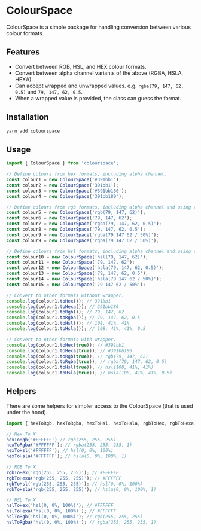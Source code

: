 # ColourSpace

ColourSpace is a simple package for handling conversion between various colour formats.

## Features

- Convert between RGB, HSL, and HEX colour formats.
- Convert between alpha channel variants of the above (RGBA, HSLA, HEXA).
- Can accept wrapped and unwrapped values. e.g. `rgba(79, 147, 62, 0.5)` and `79, 147, 62, 0.5`.
- When a wrapped value is provided, the class can guess the format.

## Installation

```bash
yarn add colourspace
```

## Usage

```typescript
import { ColourSpace } from 'colourspace';

// Define colours from hex formats, including alpha channel.
const colour1 = new ColourSpace('#391bb1');
const colour2 = new ColourSpace('391bb1');
const colour3 = new ColourSpace('#391bb180');
const colour4 = new ColourSpace('391bb180');

// Define colours from rgb formats, including alpha channel and using the percentage format.
const colour5 = new ColourSpace('rgb(79, 147, 62)');
const colour6 = new ColourSpace('79, 147, 62');
const colour7 = new ColourSpace('rgba(79, 147, 62, 0.5)');
const colour8 = new ColourSpace('79, 147, 62, 0.5');
const colour9 = new ColourSpace('rgba(79 147 62 / 50%)');
const colour9 = new ColourSpace('rgba(79 147 62 / 50%)');

// Define colours from hsl formats, including alpha channel and using the percentage format.
const colour10 = new ColourSpace('hsl(79, 147, 62)');
const colour11 = new ColourSpace('79, 147, 62');
const colour12 = new ColourSpace('hsla(79, 147, 62, 0.5)');
const colour13 = new ColourSpace('79, 147, 62, 0.5');
const colour14 = new ColourSpace('hsla(79 147 62 / 50%)');
const colour15 = new ColourSpace('79 147 62 / 50%');

// Convert to other formats without wrapper.
console.log(colour1.toHex()); // 391bb1
console.log(colour1.toHexa()); // 391bb180
console.log(colour1.toRgb()); // 79, 147, 62
console.log(colour1.toRgba()); // 79, 147, 62, 0.5
console.log(colour1.toHsl()); // 108, 41%, 41%
console.log(colour1.toHsla()); // 108, 41%, 41%, 0.5

// Convert to other formats with wrapper.
console.log(colour1.toHex(true)); // #391bb1
console.log(colour1.toHexa(true)); // #391bb180
console.log(colour1.toRgb(true)); // rgb(79, 147, 62)
console.log(colour1.toRgba(true)); // rgba(79, 147, 62, 0.5)
console.log(colour1.toHsl(true)); // hsl(108, 41%, 41%)
console.log(colour1.toHsla(true)); // hsla(108, 41%, 41%, 0.5)
```

## Helpers

There are some helpers for simpler access to the ColourSpace (that is used under the hood).

```typescript
import { hexToRgb, hexToRgba, hexToHsl, hexToHsla, rgbToHex, rgbToHexa, rgbToHsl, rgbToHsla, hslToHex, hslToHexa, hslToRgb, hslToRgba } from './colourspace';

// Hex To X
hexToRgb('#FFFFFF') // rgb(255, 255, 255)
hexToRgba('#FFFFFF'); // rgba(255, 255, 255, 1)
hexToHsl('#FFFFFF'); // hsl(0, 0%, 100%)
hexToHsla('#FFFFFF'); // hsla(0, 0%, 100%, 1)

// RGB To X
rgbToHex('rgb(255, 255, 255)'); // #FFFFFF
rgbToHexa('rgb(255, 255, 255)'); // #FFFFFF
rgbToHsl('rgb(255, 255, 255)'); // hsl(0, 0%, 100%)
rgbToHsla('rgb(255, 255, 255)'); // hsla(0, 0%, 100%, 1)

// HSL To X
hslToHex('hsl(0, 0%, 100%)'); // #FFFFFF
hslToHexa('hsl(0, 0%, 100%)'); // #FFFFFF
hslToRgb('hsl(0, 0%, 100%)'); // rgb(255, 255, 255)
hslToRgba('hsl(0, 0%, 100%)'); // rgba(255, 255, 255, 1)
```
